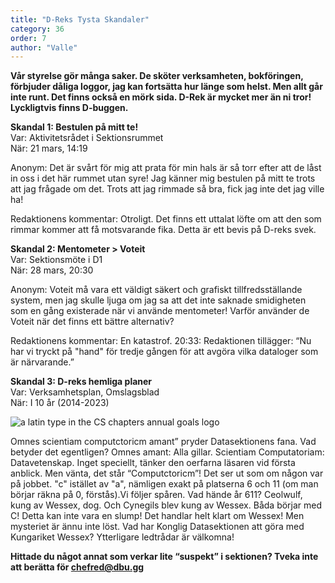 ```yaml
---
title: "D-Reks Tysta Skandaler"
category: 36
order: 7
author: "Valle"
---
```

**Vår styrelse gör många saker. De sköter verksamheten, bokföringen, förbjuder dåliga loggor, jag kan fortsätta hur länge som helst. Men allt går inte runt. Det finns också en mörk sida. D-Rek är mycket mer än ni tror! Lyckligtvis finns D-buggen.**

**Skandal 1: Bestulen på mitt te!** <br />
Var: Aktivitetsrådet i Sektionsrummet <br />
När: 21 mars, 14:19

Anonym: Det är svårt för mig att prata för min hals är så torr efter att de låst in oss i det här rummet utan syre! Jag känner mig bestulen på mitt te trots att jag frågade om det. Trots att jag rimmade så bra, fick jag inte det jag ville ha!

Redaktionens kommentar: Otroligt. Det finns ett uttalat löfte om att den som rimmar kommer att få motsvarande fika. Detta är ett bevis på D-reks svek.

**Skandal 2: Mentometer > Voteit** <br />
Var: Sektionsmöte i D1 <br />
När: 28 mars, 20:30

Anonym: Voteit må vara ett väldigt säkert och grafiskt tillfredsställande system, men jag skulle ljuga om jag sa att det inte saknade smidigheten som en gång existerade när vi använde mentometer! Varför använder de Voteit när det finns ett bättre alternativ?

Redaktionens kommentar: En katastrof.
20:33: Redaktionen tillägger: “Nu har vi tryckt på "hand" för tredje gången för att avgöra vilka dataloger som är närvarande.”


**Skandal 3: D-reks hemliga planer** <br />
Var: Verksamhetsplan, Omslagsblad <br />
När: I 10 år (2014-2023)

<img class="png" alt="a latin type in the CS chapters annual goals logo" src="https://dbuggen.s3.eu-west-1.amazonaws.com/issue-april2023/logga-verksamhetsberattelse.png" />

Omnes scientiam computctoricm amant” pryder Datasektionens fana. Vad betyder det egentligen? Omnes amant: Alla gillar. Scientiam Computatoriam: Datavetenskap.
Inget speciellt, tänker den oerfarna läsaren vid första anblick. Men vänta, det står “Computctoricm”! Det ser ut som om någon var på jobbet. "c" istället av "a", nämligen exakt på platserna 6 och 11 (om man börjar räkna på 0, förstås).Vi följer spåren. Vad hände år 611? Ceolwulf, kung av Wessex, dog. Och Cynegils blev kung av Wessex. Båda börjar med C! Detta kan inte vara en slump! Det handlar helt klart om Wessex! Men mysteriet är ännu inte löst. Vad har Konglig Datasektionen att göra med Kungariket Wessex? Ytterligare ledtrådar är välkomna!


**Hittade du något annat som verkar lite “suspekt” i sektionen? Tveka inte att berätta för chefred@dbu.gg**